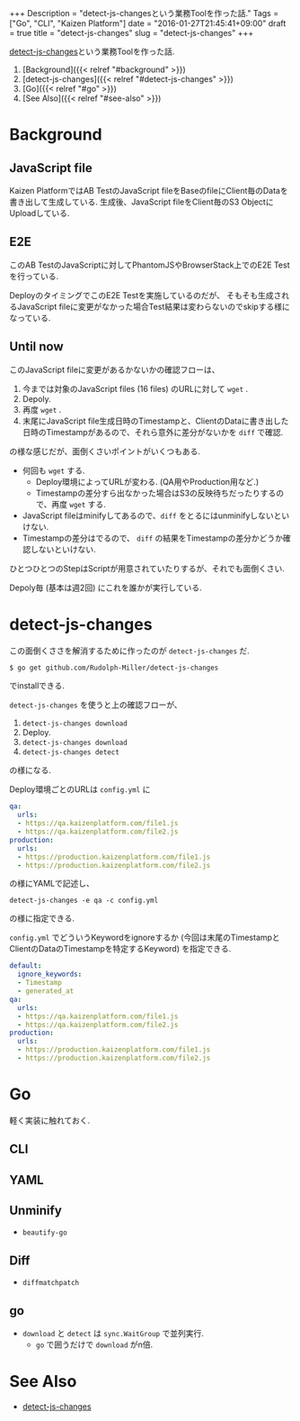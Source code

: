 +++
Description = "detect-js-changesという業務Toolを作った話."
Tags = ["Go", "CLI", "Kaizen Platform"]
date = "2016-01-27T21:45:41+09:00"
draft = true
title = "detect-js-changes"
slug = "detect-js-changes"
+++

[detect-js-changes](https://github.com/Rudolph-Miller/detect-js-changes)という業務Toolを作った話.

<!--more-->

1. [Background]({{< relref "#background" >}})
2. [detect-js-changes]({{< relref "#detect-js-changes" >}})
3. [Go]({{< relref "#go" >}})
4. [See Also]({{< relref "#see-also" >}})


# Background

## JavaScript file

Kaizen PlatformではAB TestのJavaScript fileをBaseのfileにClient毎のDataを書き出して生成している.
生成後、JavaScript fileをClient毎のS3 ObjectにUploadしている.


## E2E

このAB TestのJavaScriptに対してPhantomJSやBrowserStack上でのE2E Testを行っている.

DeployのタイミングでこのE2E Testを実施しているのだが、
そもそも生成されるJavaScript fileに変更がなかった場合Test結果は変わらないのでskipする様になっている.


## Until now

このJavaScript fileに変更があるかないかの確認フローは、

1. 今までは対象のJavaScript files (16 files) のURLに対して `wget` .
2. Depoly.
3. 再度 `wget` .
4. 末尾にJavaScript file生成日時のTimestampと、ClientのDataに書き出した日時のTimestampがあるので、それら意外に差分がないかを `diff` で確認.

の様な感じだが、面倒くさいポイントがいくつもある.

- 何回も `wget` する.
    - Deploy環境によってURLが変わる. (QA用やProduction用など.)
    - Timestampの差分すら出なかった場合はS3の反映待ちだったりするので、再度 `wget` する.
- JavaScript fileはminifyしてあるので、`diff` をとるにはunminifyしないといけない.
- Timestampの差分はでるので、 `diff` の結果をTimestampの差分かどうか確認しないといけない.

ひとつひとつのStepはScriptが用意されていたりするが、それでも面倒くさい.

Depoly毎 (基本は週2回) にこれを誰かが実行している.


# detect-js-changes

この面倒くささを解消するために作ったのが `detect-js-changes` だ.

```sh
$ go get github.com/Rudolph-Miller/detect-js-changes
```

でinstallできる.

`detect-js-changes` を使うと上の確認フローが、

1. `detect-js-changes download`
2. Deploy.
3. `detect-js-changes download`
4. `detect-js-changes detect`

の様になる.

Deploy環境ごとのURLは `config.yml` に

```yml
qa:
  urls:
  - https://qa.kaizenplatform.com/file1.js
  - https://qa.kaizenplatform.com/file2.js
production:
  urls:
  - https://production.kaizenplatform.com/file1.js
  - https://production.kaizenplatform.com/file2.js
```

の様にYAMLで記述し、

```
detect-js-changes -e qa -c config.yml
```

の様に指定できる.

`config.yml` でどういうKeywordをignoreするか
(今回は末尾のTimestampとClientのDataのTimestampを特定するKeyword)
を指定できる.

```yml
default:
  ignore_keywords:
  - Timestamp
  - generated_at
qa:
  urls:
  - https://qa.kaizenplatform.com/file1.js
  - https://qa.kaizenplatform.com/file2.js
production:
  urls:
  - https://production.kaizenplatform.com/file1.js
  - https://production.kaizenplatform.com/file2.js
```


# Go

軽く実装に触れておく.

## CLI

## YAML

## Unminify

- `beautify-go`

## Diff

- `diffmatchpatch`

## go

- `download` と `detect` は `sync.WaitGroup` で並列実行.
    - `go` で囲うだけで `download` がn倍.


# See Also

- [detect-js-changes](https://github.com/Rudolph-Miller/detect-js-changes)
